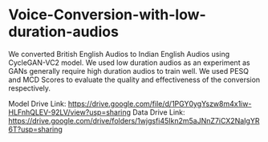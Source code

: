 # Voice-Conversion-with-low-duration-audios
We converted British English Audios to Indian English Audios using CycleGAN-VC2 model. We used low duration audios as an experiment as GANs generally require high duration audios to train well. We used PESQ and MCD Scores to evaluate the quality and effectiveness of the conversion respectively.

Model Drive Link: https://drive.google.com/file/d/1PGY0ygYszw8m4x1iw-HLFnhQLEV-92LV/view?usp=sharing
Data Drive Link: https://drive.google.com/drive/folders/1wjgsfi45Ikn2m5aJNnZ7iCX2NaIgYR6T?usp=sharing
